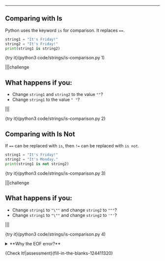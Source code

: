 ----------

## Comparing with Is

Python uses the keyword `is` for comparison. It replaces `==`.

```python
string1 = "It's Friday!"
string2 = "It's Friday!"
print(string1 is string2)
```

{try it}(python3 code/strings/is-comparison.py 1)

|||challenge
## What happens if you:
* Change `string1` and `string2` to the value `""`?
* Change `string1` to the value `" "`?

|||

{try it}(python3 code/strings/is-comparison.py 2)

## Comparing with Is Not

If `==` can be replaced with `is`, then `!=` can be replaced with `is not`.

```python
string1 = "It's Friday!"
string2 = "It's Monday."
print(string1 is not string2)
```

{try it}(python3 code/strings/is-comparison.py 3)

|||challenge
## What happens if you:
* Change `string1` to `"\""` and change `string2` to `"""`?
* Change `string1` to `"\""` and change `string2` to `'"'`?

|||

{try it}(python3 code/strings/is-comparison.py 4)

<details><summary>**Why the EOF error?**</summary>The string `"\""` is actually a string that looks like this `"`. But if you put three double quotes in a row, that is starting a multiline string. Python expects another triple quote to end the multiline string. Python reached the end of the file (EOF) before finding the triple quote. That is why there is an error.</details>

{Check It!|assessment}(fill-in-the-blanks-124411320)
